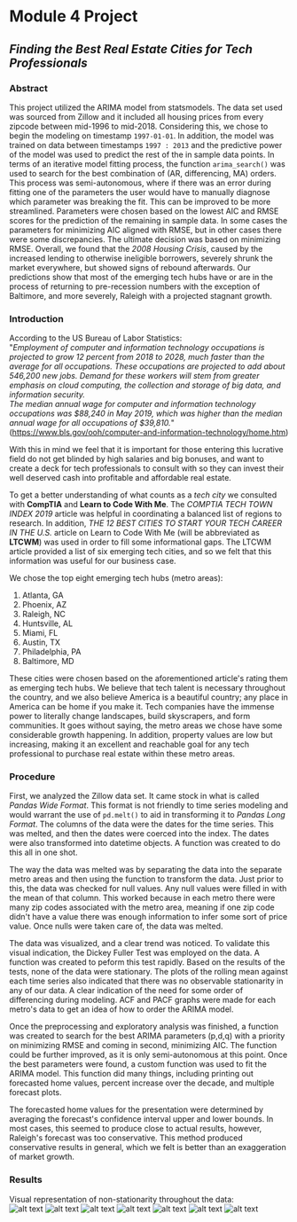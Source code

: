 # Module 4 Project

## _Finding the Best Real Estate Cities for Tech Professionals_

### Abstract
This project utilized the ARIMA model from statsmodels. The data set used was sourced from Zillow and it included all housing prices from every zipcode between mid-1996 to mid-2018. Considering this, we chose to begin the modeling on timestamp `1997-01-01`. In addition, the model was trained on data between timestamps `1997 : 2013` and the predictive power of the model was used to predict the rest of the in sample data points. In terms of an iterative model fitting process, the function `arima_search()` was used to search for the best combination of (AR, differencing, MA) orders. This process was semi-autonomous, where if there was an error during fitting one of the parameters the user would have to manually diagnose which parameter was breaking the fit. This can be improved to be more streamlined. Parameters were chosen based on the lowest AIC and RMSE scores for the prediction of the remaining in sample data. In some cases the parameters for minimizing AIC aligned with RMSE, but in other cases there were some discrepancies. The ultimate decision was based on minimizing RMSE. Overall, we found that the *2008 Housing Crisis*, caused by the increased lending to otherwise ineligible borrowers, severely shrunk the market everywhere, but showed signs of rebound afterwards. Our predictions show that most of the emerging tech hubs have or are in the process of returning to pre-recession numbers with the exception of Baltimore, and more severely, Raleigh with a projected stagnant growth.

### Introduction
According to the US Bureau of Labor Statistics:  
          "*Employment of computer and information technology occupations is projected to grow 12 percent from 2018 to 2028, much faster than the average for all occupations. These occupations are projected to add about 546,200 new jobs. Demand for these workers will stem from greater emphasis on cloud computing, the collection and storage of big data, and information security.  
          The median annual wage for computer and information technology occupations was $88,240 in May 2019, which was higher than the median annual wage for all occupations of $39,810.*"(https://www.bls.gov/ooh/computer-and-information-technology/home.htm)
  
With this in mind we feel that it is important for those entering this lucrative field do not get blinded by high salaries and big bonuses, and want to create a deck for tech professionals to consult with so they can invest their well deserved cash into profitable and affordable real estate. 

To get a better understanding of what counts as a *tech city* we consulted with **CompTIA** and **Learn to Code With Me**. The *COMPTIA TECH TOWN INDEX 2019* article was helpful in coordinating a balanced list of regions to research. In addition, *THE 12 BEST CITIES TO START YOUR TECH CAREER IN THE U.S.* article on Learn to Code With Me (will be abbreviated as **LTCWM**) was used in order to fill some informational gaps. The LTCWM article provided a list of six emerging tech cities, and so we felt that this information was useful for our business case. 
 
We chose the top eight emerging tech hubs (metro areas):  
1. Atlanta, GA
2. Phoenix, AZ
3. Raleigh, NC
4. Huntsville, AL
5. Miami, FL
6. Austin, TX
7. Philadelphia, PA
8. Baltimore, MD

These cities were chosen based on the aforementioned article's rating them as emerging tech hubs. We believe that tech talent is necessary throughout the country, and we also believe America is a beautiful country; any place in America can be home if you make it. Tech companies have the immense power to literally change landscapes, build skyscrapers, and form communities. It goes without saying, the metro areas we chose have some considerable growth happening. In addition, property values are low but increasing, making it an excellent and reachable goal for any tech professional to purchase real estate within these metro areas.

### Procedure
First, we analyzed the Zillow data set. It came stock in what is called *Pandas Wide Format*. This format is not friendly to time series modeling and would warrant the use of `pd.melt()` to aid in transforming it to *Pandas Long Format*. The columns of the data were the dates for the time series. This was melted, and then the dates were coerced into the index. The dates were also transformed into datetime objects. A function was created to do this all in one shot.  
  
The way the data was melted was by separating the data into the separate metro areas and then using the function to transform the data. Just prior to this, the data was checked for null values. Any null values were filled in with the mean of that column. This worked because in each metro there were many zip codes associated with the metro area, meaning if one zip code didn't have a value there was enough information to infer some sort of price value. Once nulls were taken care of, the data was melted.  
  
The data was visualized, and a clear trend was noticed. To validate this visual indication, the Dickey Fuller Test was employed on the data. A function was created to peform this test rapidly. Based on the results of the tests, none of the data were stationary. The plots of the rolling mean against each time series also indicated that there was no observable stationarity in any of our data. A clear indication of the need for some order of differencing during modeling. ACF and PACF graphs were made for each metro's data to get an idea of how to order the ARIMA model.  
  
Once the preprocessing and exploratory analysis was finished, a function was created to search for the best ARIMA parameters (p,d,q) with a priority on minimizing RMSE and coming in second, minimizing AIC. The function could be further improved, as it is only semi-autonomous at this point. Once the best parameters were found, a custom function was used to fit the ARIMA model. This function did many things, including printing out forecasted home values, percent increase over the decade, and multiple forecast plots.  
  
The forecasted home values for the presentation were determined by averaging the forecast's confidence interval upper and lower bounds. In most cases, this seemed to produce close to actual results, however, Raleigh's forecast was too conservative. This method produced conservative results in general, which we felt is better than an exaggeration of market growth.  
  
### Results
Visual representation of non-stationarity throughout the data:  
![alt text](https://github.com/daveajstearns/mod4_project/blob/david-stearns/images/r_stats_atlanta.png "ATLANTA")
![alt text](https://github.com/daveajstearns/mod4_project/blob/david-stearns/images/r_stats_austin.png "AUSTIN")
![alt text](https://github.com/daveajstearns/mod4_project/blob/david-stearns/images/r_stats_baltimore.png "BALTIMORE")
![alt text](https://github.com/daveajstearns/mod4_project/blob/david-stearns/images/r_stats_huntsville.png "HUNTSVILLE")
![alt text](https://github.com/daveajstearns/mod4_project/blob/david-stearns/images/r_stats_miami.png "MIAMI")
![alt text](https://github.com/daveajstearns/mod4_project/blob/david-stearns/images/r_stats_phoenix.png "PHOENIX")
![alt text](https://github.com/daveajstearns/mod4_project/blob/david-stearns/images/r_stats_raleigh.png "RALEIGH")


